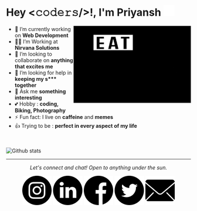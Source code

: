 
<h1 allign="center">
Hey <𝚌𝚘𝚍𝚎𝚛𝚜/>!,  I'm Priyansh <img src="https://github.com/PriyanshTri/PriyanshTri/blob/main/asset/hi.gif?raw=true">
</h1>
<img align="right" alt="GIF" src="https://github.com/PriyanshTri/PriyanshTri/blob/main/asset/eat_sleep_code_repeat.gif?raw=true" />

- 🔭 I’m currently working on **Web Development**
- 👷‍♂️ I’m Working at **Nirvana Solutions**
- 👯 I’m looking to collaborate on **anything that excites me**
- 🤔 I’m looking for help in **keeping my s\*\*\* together**
- 💬 Ask me **something interesting**
- 💕 Hobby   :  **coding, Biking, Photography**
- ⚡ Fun fact: I live on **caffeine** and **memes**
- 👍 Trying to be :  **perfect in every aspect of my life**
<br>

![Github stats](https://github-readme-stats.vercel.app/api?username=PriyanshTri)
<br>

---

<p align="center">
  <i>Let's connect and chat! Open to anything under the sun.</i>

  <p align="center">
    <a href="https://www.instagram.com/priyansh_so_cool/" alt="Instagram" target="_blank"><img src="https://raw.githubusercontent.com/PriyanshTri/PriyanshTri/c77c4ca9c67d943545606336b6bfbdc33da817eb/asset/instagram.svg"></a>
  <a href="https://www.linkedin.com/in/PriyanshTri" alt="Linkedin" target="_blank"><img src="https://raw.githubusercontent.com/PriyanshTri/PriyanshTri/c77c4ca9c67d943545606336b6bfbdc33da817eb/asset/linkedin.svg"></a>
    <a href="https://www.facebook.com/priyansh.tri/" alt="facebook" target="_blank"><img src="https://raw.githubusercontent.com/PriyanshTri/PriyanshTri/c77c4ca9c67d943545606336b6bfbdc33da817eb/asset/facebook.svg" ></a>
    <a href="https://twitter.com/ManiPriyansh" alt="Twitter" target="_blank"><img src="https://raw.githubusercontent.com/PriyanshTri/PriyanshTri/c77c4ca9c67d943545606336b6bfbdc33da817eb/asset/twitter.svg"></a>    
    <a href="mailto:PriyanshTripathi007@gmail.com" alt="Email me" target="_blank"><img src="https://raw.githubusercontent.com/PriyanshTri/PriyanshTri/c77c4ca9c67d943545606336b6bfbdc33da817eb/asset/mail.svg"></a>
  </p>
</p>
